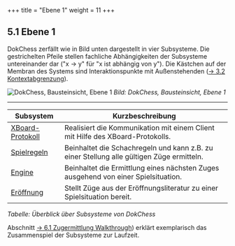 +++
title = "Ebene 1"
weight = 11
+++

## 5.1	Ebene 1

DokChess zerfällt wie in Bild unten dargestellt in vier Subsysteme. Die gestrichelten Pfeile stellen fachliche Abhängigkeiten der Subsysteme untereinander dar ("x -> y" für "x ist abhängig von y"). Die Kästchen auf der Membran des Systems sind Interaktionspunkte mit Außenstehenden
([→ 3.2 Kontextabgrenzung](/03_kontextabgrenzung/02_technischer_kontext/)).

![DokChess, Bausteinsicht, Ebene 1](/images/Abb09_08_Bausteinsicht_Ebene1.png "DokChess, Bausteinsicht, Ebene 1")
*Bild: DokChess, Bausteinsicht, Ebene 1*

----

| Subsystem | Kurzbeschreibung |
|-----------|------------------|
| [XBoard-Protokoll](/05_bausteinsicht/02_xboard-protokoll/) | Realisiert die Kommunikation mit einem Client mit Hilfe des XBoard-Protokolls. |
| [Spielregeln](/05_bausteinsicht/03_spielregeln/) | Beinhaltet die Schachregeln und kann z.B. zu einer Stellung alle gültigen Züge ermitteln. |
| [Engine](/05_bausteinsicht/04_engine/) | Beinhaltet die Ermittlung eines nächsten Zuges ausgehend von einer Spielsituation. |
| [Eröffnung](/05_bausteinsicht/05_eroeffnung/) | Stellt Züge aus der Eröffnungsliteratur zu einer Spielsituation bereit.|
*Tabelle: Überblick über Subsysteme von DokChess*

Abschnitt [→ 6.1 Zugermittlung Walkthrough](/06_laufzeitsicht/01_zugermittlung/)) erklärt exemplarisch das Zusammenspiel der Subsysteme zur Laufzeit.
